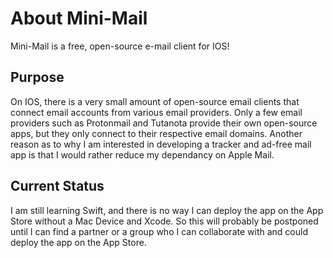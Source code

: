 # About Mini-Mail
Mini-Mail is a free, open-source e-mail client for IOS!

## Purpose
On IOS, there is a very small amount of open-source email clients that connect email accounts from various email providers. Only a few email providers such as Protonmail and Tutanota provide their own open-source apps, but they only connect to their respective email domains. Another reason as to why I am interested in developing a tracker and ad-free mail app is that I would rather reduce my dependancy on Apple Mail.

## Current Status
I am still learning Swift, and there is no way I can deploy the app on the App Store without a Mac Device and Xcode. So this will probably be postponed until I can find a partner or a group who I can collaborate with and could deploy the app on the App Store.
